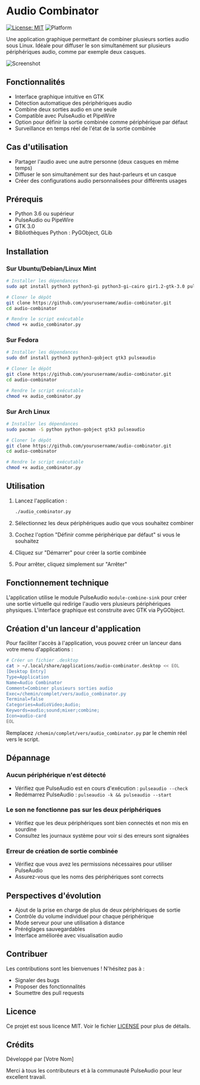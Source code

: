 # Audio Combinator

[![License: MIT](https://img.shields.io/badge/License-MIT-blue.svg)](https://opensource.org/licenses/MIT)
![Platform](https://img.shields.io/badge/platform-Linux-green.svg)

Une application graphique permettant de combiner plusieurs sorties audio sous Linux. Idéale pour diffuser le son simultanément sur plusieurs périphériques audio, comme par exemple deux casques.

![Screenshot](https://github.com/yourusername/audio-combinator/raw/main/screenshots/main.png)

## Fonctionnalités

- Interface graphique intuitive en GTK
- Détection automatique des périphériques audio
- Combine deux sorties audio en une seule
- Compatible avec PulseAudio et PipeWire
- Option pour définir la sortie combinée comme périphérique par défaut
- Surveillance en temps réel de l'état de la sortie combinée

## Cas d'utilisation

- Partager l'audio avec une autre personne (deux casques en même temps)
- Diffuser le son simultanément sur des haut-parleurs et un casque
- Créer des configurations audio personnalisées pour différents usages

## Prérequis

- Python 3.6 ou supérieur
- PulseAudio ou PipeWire
- GTK 3.0
- Bibliothèques Python : PyGObject, GLib

## Installation

### Sur Ubuntu/Debian/Linux Mint
```bash
# Installer les dépendances
sudo apt install python3 python3-gi python3-gi-cairo gir1.2-gtk-3.0 pulseaudio

# Cloner le dépôt
git clone https://github.com/yourusername/audio-combinator.git
cd audio-combinator

# Rendre le script exécutable
chmod +x audio_combinator.py
```

### Sur Fedora
```bash
# Installer les dépendances
sudo dnf install python3 python3-gobject gtk3 pulseaudio

# Cloner le dépôt
git clone https://github.com/yourusername/audio-combinator.git
cd audio-combinator

# Rendre le script exécutable
chmod +x audio_combinator.py
```

### Sur Arch Linux
```bash
# Installer les dépendances
sudo pacman -S python python-gobject gtk3 pulseaudio

# Cloner le dépôt
git clone https://github.com/yourusername/audio-combinator.git
cd audio-combinator

# Rendre le script exécutable
chmod +x audio_combinator.py
```

## Utilisation

1. Lancez l'application :
   ```bash
   ./audio_combinator.py
   ```

2. Sélectionnez les deux périphériques audio que vous souhaitez combiner
3. Cochez l'option "Définir comme périphérique par défaut" si vous le souhaitez
4. Cliquez sur "Démarrer" pour créer la sortie combinée
5. Pour arrêter, cliquez simplement sur "Arrêter"

## Fonctionnement technique

L'application utilise le module PulseAudio `module-combine-sink` pour créer une sortie virtuelle qui redirige l'audio vers plusieurs périphériques physiques. L'interface graphique est construite avec GTK via PyGObject.

## Création d'un lanceur d'application

Pour faciliter l'accès à l'application, vous pouvez créer un lanceur dans votre menu d'applications :

```bash
# Créer un fichier .desktop
cat > ~/.local/share/applications/audio-combinator.desktop << EOL
[Desktop Entry]
Type=Application
Name=Audio Combinator
Comment=Combiner plusieurs sorties audio
Exec=/chemin/complet/vers/audio_combinator.py
Terminal=false
Categories=AudioVideo;Audio;
Keywords=audio;sound;mixer;combine;
Icon=audio-card
EOL
```

Remplacez `/chemin/complet/vers/audio_combinator.py` par le chemin réel vers le script.

## Dépannage

### Aucun périphérique n'est détecté
- Vérifiez que PulseAudio est en cours d'exécution : `pulseaudio --check`
- Redémarrez PulseAudio : `pulseaudio -k && pulseaudio --start`

### Le son ne fonctionne pas sur les deux périphériques
- Vérifiez que les deux périphériques sont bien connectés et non mis en sourdine
- Consultez les journaux système pour voir si des erreurs sont signalées

### Erreur de création de sortie combinée
- Vérifiez que vous avez les permissions nécessaires pour utiliser PulseAudio
- Assurez-vous que les noms des périphériques sont corrects

## Perspectives d'évolution

- Ajout de la prise en charge de plus de deux périphériques de sortie
- Contrôle du volume individuel pour chaque périphérique
- Mode serveur pour une utilisation à distance
- Préréglages sauvegardables
- Interface améliorée avec visualisation audio

## Contribuer

Les contributions sont les bienvenues ! N'hésitez pas à :
- Signaler des bugs
- Proposer des fonctionnalités
- Soumettre des pull requests

## Licence

Ce projet est sous licence MIT. Voir le fichier [LICENSE](LICENSE) pour plus de détails.

## Crédits

Développé par [Votre Nom]

Merci à tous les contributeurs et à la communauté PulseAudio pour leur excellent travail.